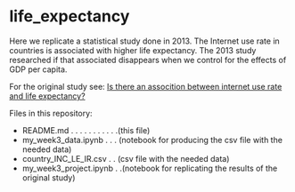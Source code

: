 # life_expectancy


Here we replicate a statistical study done in 2013. The Internet use rate in countries is associated with higher life expectancy. The 2013 study researched if that associated disappears when we control for the effects of GDP per capita.

For the original study see: [Is there an assocition between internet use rate and life expectancy?](http://exexstats.tumblr.com/post/49267271093/final-project-passion-driven-statistics)     

Files in this repository:

- README.md . . . . . . . . . . .(this file)
- my_week3_data.ipynb . . . (notebook for producing the csv file with the needed data)
- country_INC_LE_IR.csv . . (csv file with the needed data)
- my_week3_project.ipynb . .(notebook for replicating the results of the original study)
